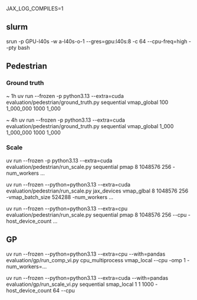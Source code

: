 JAX_LOG_COMPILES=1

## slurm

srun -p GPU-l40s -w a-l40s-o-1 --gres=gpu:l40s:8 -c 64 --cpu-freq=high --pty bash

## Pedestrian

### Ground truth
~ 1h
uv run --frozen -p python3.13 --extra=cuda evaluation/pedestrian/ground_truth.py sequential vmap_global 100 1_000_000 1000 1_000 

~ 4h
uv run --frozen -p python3.13 --extra=cuda evaluation/pedestrian/ground_truth.py sequential vmap_global 1_000 1_000_000 1000 1_000 

### Scale

uv run --frozen -p python3.13 --extra=cuda evaluation/pedestrian/run_scale.py sequential pmap 8 1048576 256 -num_workers ...

uv run --frozen --python=python3.13 --extra=cuda evaluation/pedestrian/run_scale.py jax_devices vmap_glbal 8 1048576 256 -vmap_batch_size 524288 -num_workers ...

uv run --frozen --python=python3.13 --extra=cpu evaluation/pedestrian/run_scale.py sequential pmap 8 1048576 256 --cpu -host_device_count ...

## GP

uv run  --frozen --python=python3.13 --extra=cpu --with=pandas evaluation/gp/run_comp_vi.py cpu_multiprocess vmap_local --cpu -omp 1 -num_workers=...

uv run  --frozen --python=python3.13 --extra=cuda --with=pandas evaluation/gp/run_scale_vi.py sequential smap_local 1 1 1000 -host_device_count 64 --cpu